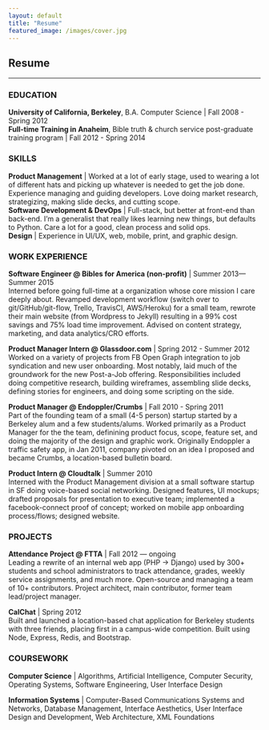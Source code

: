```yaml
---
layout: default
title: "Resume"
featured_image: /images/cover.jpg
---
```


## Resume  <a href="resume.pdf"><i class="fa fa-file-pdf-o"></i></a>
---

### EDUCATION  

**University of California, Berkeley**, B.A. Computer Science | Fall 2008 -  Spring 2012  
**Full-time Training in Anaheim**, Bible truth & church service post-graduate training program | Fall 2012 - Spring 2014

### SKILLS  

**Product Management** | Worked at a lot of early stage, used to wearing a lot of different hats and picking up whatever is needed to get the job done. Experience managing and guiding developers. Love doing market research, strategizing, making slide decks, and cutting scope.  
**Software Development & DevOps** | Full-stack, but better at front-end than back-end. I’m a generalist that really likes learning new things, but defaults to Python. Care a lot for a good, clean process and solid ops.  
**Design** | Experience in UI/UX, web, mobile, print, and graphic design.  

### WORK EXPERIENCE

**Software Engineer @ Bibles for America (non-profit)** | Summer 2013—Summer 2015  
Interned before going full-time at a organization whose core mission I care deeply about. Revamped development workflow (switch over to git/GitHub/git-flow, Trello, TravisCI, AWS/Heroku) for a small team, rewrote their main website (from Wordpress to Jekyll) resulting in a 99% cost savings and 75% load time improvement. Advised on content strategy, marketing, and data analytics/CRO efforts.  

**Product Manager Intern @ Glassdoor.com** | Spring 2012 - Summer 2012  
Worked on a variety of projects from FB Open Graph integration to job syndication and new user onboarding. Most notably, laid much of the groundwork for the new Post-a-Job offering. Responsibilities included doing competitive research, building wireframes, assembling slide decks, defining stories for engineers, and doing some scripting on the side.  

**Product Manager @ Endoppler/Crumbs** | Fall 2010 - Spring 2011  
Part of the founding team of a small (4-5 person) startup started by a Berkeley alum and a few students/alums. Worked primarily as a Product Manager for the the team, definining product focus, scope, feature set, and doing the majority of the design and graphic work. Originally Endoppler a traffic safety app, in Jan 2011, company pivoted on an idea I proposed and became Crumbs, a location-based bulletin board. 

**Product Intern @ Cloudtalk** | Summer 2010  
Interned with the Product Management division at a small software startup in SF doing voice-based social networking. Designed features, UI mockups; drafted proposals for presentation to executive team; implemented a facebook-connect proof of concept; worked on mobile app onboarding process/flows; designed website. 

### PROJECTS

**Attendance Project @ FTTA** | Fall 2012 — ongoing  
Leading a rewrite of an internal web app (PHP → Django) used by 300+ students and school administrators to track attendance, grades, weekly service assignments, and much more. Open-source and managing a team of 10+ contributors. Project architect, main contributor, former team lead/project manager. 

**CalChat** | Spring 2012    
Built and launched a location-based chat application for Berkeley students with three friends, placing first in a campus-wide competition. Built using Node, Express, Redis, and Bootstrap.

### COURSEWORK 

**Computer Science** | Algorithms, Artificial Intelligence, Computer Security, Operating Systems, Software Engineering, User Interface Design

**Information Systems** | Computer-Based Communications Systems and Networks, Database Management, Interface Aesthetics, User Interface Design and Development, Web Architecture, XML Foundations
